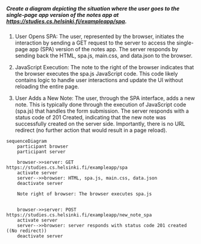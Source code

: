 ##### Create a diagram depicting the situation where the user goes to the single-page app version of the notes app at https://studies.cs.helsinki.fi/exampleapp/spa.

1. User Opens SPA: The user, represented by the browser, initiates the interaction by sending a GET request to the server to access the single-page app (SPA) version of the notes app. The server responds by sending back the HTML, spa.js, main.css, and data.json to the browser.

2. JavaScript Execution: The note to the right of the browser indicates that the browser executes the spa.js JavaScript code. This code likely contains logic to handle user interactions and update the UI without reloading the entire page.

3. User Adds a New Note: The user, through the SPA interface, adds a new note. This is typically done through the execution of JavaScript code (spa.js) that handles the form submission. The server responds with a status code of 201 Created, indicating that the new note was successfully created on the server side. Importantly, there is no URL redirect (no further action that would result in a page reload).

```mermaid
sequenceDiagram
    participant browser
    participant server

    browser->>server: GET https://studies.cs.helsinki.fi/exampleapp/spa
    activate server
    server-->>browser: HTML, spa.js, main.css, data.json
    deactivate server

    Note right of browser: The browser executes spa.js


    browser->>server: POST https://studies.cs.helsinki.fi/exampleapp/new_note_spa
    activate server
    server-->>browser: server responds with status code 201 created ((No redirect))
    deactivate server

```
